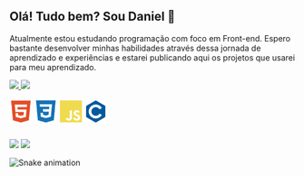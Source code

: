## Olá! Tudo bem? Sou Daniel 🙂
Atualmente estou estudando programação com foco em Front-end. Espero bastante desenvolver minhas habilidades através dessa jornada de aprendizado e experiências e estarei publicando aqui os projetos que usarei para meu aprendizado.
<div>
  <a href="https://github.com/Daniel-R23"/>
  <img height:"180em" src="https://github-readme-stats.vercel.app/api?username=daniel-r23&show_icons=true&theme=tokyonight&include_all_commits=true&count_private_=true"/>
  <img height="180em" src="https://github-readme-stats.vercel.app/api/top-langs/?username=daniel-r23&layout=compact&langs_count=6&theme=tokyonight"/>
</div>

<div style="display:inline-block"><br>
 <img align="center" height:"30" width="40" src="https://github.com/devicons/devicon/blob/master/icons/html5/html5-plain.svg"/>
 <img align="center" height:"30" width="40" src="https://github.com/devicons/devicon/blob/master/icons/css3/css3-plain.svg"/>
 <img align="center" height:"30" width="40" src="https://github.com/devicons/devicon/blob/master/icons/javascript/javascript-plain.svg"/>
 <img align="center" height:"30" width="40" src="https://github.com/devicons/devicon/blob/master/icons/c/c-plain.svg"/>
</div>

##

<div>
  <a href="mailto:danielima1023@gmail.com"><img src = "https://img.shields.io/badge/Gmail-D14836?style=for-the-badge&logo=gmail&logoColor=white"/></a>
  <a href="https://www.linkedin.com/in/dan-23/"><img src = "https://img.shields.io/badge/LinkedIn-0077B5?style=for-the-badge&logo=linkedin&logoColor=white"/></a>
  
 ![Snake animation](https://github.com/daniel-r23/daniel-r23/blob/output/github-contribution-grid-snake.svg)
</div>

